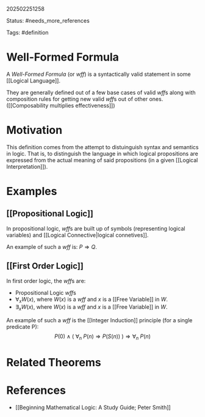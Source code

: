 202502251258

Status: #needs_more_references

Tags: #definition
# Well-Formed Formula

A *Well-Formed Formula* (or *wff*) is a syntactically valid statement in some [[Logical Language]].

They are generally defined out of a few base cases of valid *wff*s along with composition rules for getting new valid *wff*s out of other ones. ([[Composability multiplies effectiveness]])
# Motivation

This definition comes from the attempt to distuinguish syntax and semantics in logic. That is, to distinguish the language in which logical propositions are expressed from the actual meaning of said propositions (in a given [[Logical Interpretation]]).
# Examples

## [[Propositional Logic]]

In propositional logic, *wff*s are built up of symbols (representing logical variables) and [[Logical Connective|logical connetives]].

An example of such a *wff* is: $P \Rightarrow Q$.

## [[First Order Logic]]

In first order logic, the *wff*s are:
- Propositional Logic *wff*s
- $\forall_x W(x)$, where $W(x)$ is a *wff* and $x$ is a [[Free Variable]] in $W$.
- $\exists_x W(x)$, where $W(x)$ is a *wff* and $x$ is a [[Free Variable]] in $W$.

An example of such a *wff* is the [[Integer Induction]] principle (for a single predicate P):
$$ 
P(0)\ \wedge\ (\ \forall_n\ P(n) \Rightarrow P(S(n))\ ) \Rightarrow \forall_n\ P(n)
$$

# Related Theorems

# References

- [[Beginning Mathematical Logic: A Study Guide; Peter Smith]]